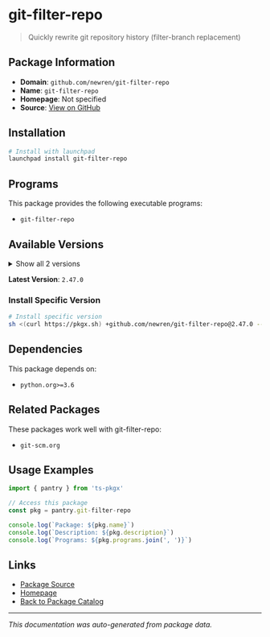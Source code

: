 # git-filter-repo

> Quickly rewrite git repository history (filter-branch replacement)

## Package Information

- **Domain**: `github.com/newren/git-filter-repo`
- **Name**: `git-filter-repo`
- **Homepage**: Not specified
- **Source**: [View on GitHub](https://github.com/pkgxdev/pantry/tree/main/projects/github.com/newren/git-filter-repo/package.yml)

## Installation

```bash
# Install with launchpad
launchpad install git-filter-repo
```

## Programs

This package provides the following executable programs:

- `git-filter-repo`

## Available Versions

<details>
<summary>Show all 2 versions</summary>

- `2.47.0`, `2.45.0`

</details>

**Latest Version**: `2.47.0`

### Install Specific Version

```bash
# Install specific version
sh <(curl https://pkgx.sh) +github.com/newren/git-filter-repo@2.47.0 -- $SHELL -i
```

## Dependencies

This package depends on:

- `python.org>=3.6`

## Related Packages

These packages work well with git-filter-repo:

- `git-scm.org`

## Usage Examples

```typescript
import { pantry } from 'ts-pkgx'

// Access this package
const pkg = pantry.git-filter-repo

console.log(`Package: ${pkg.name}`)
console.log(`Description: ${pkg.description}`)
console.log(`Programs: ${pkg.programs.join(', ')}`)
```

## Links

- [Package Source](https://github.com/pkgxdev/pantry/tree/main/projects/github.com/newren/git-filter-repo/package.yml)
- [Homepage](#)
- [Back to Package Catalog](../package-catalog.md)

---

*This documentation was auto-generated from package data.*
